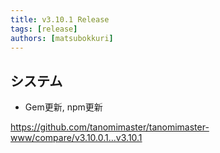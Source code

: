 ```yaml
---
title: v3.10.1 Release
tags: [release]
authors: [matsubokkuri]
---
```


<!-- truncate -->

## システム

- Gem更新, npm更新

https://github.com/tanomimaster/tanomimaster-www/compare/v3.10.0.1...v3.10.1


